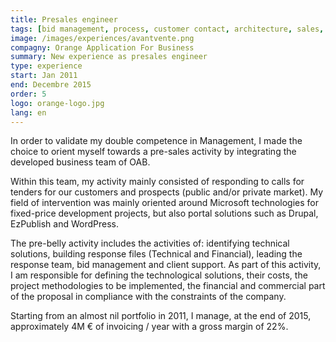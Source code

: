 ```yaml
---
title: Presales engineer
tags: [bid management, process, customer contact, architecture, sales, contract, finance]
image: /images/experiences/avantvente.png
compagny: Orange Application For Business
summary: New experience as presales engineer
type: experience
start: Jan 2011
end: Decembre 2015
order: 5
logo: orange-logo.jpg
lang: en
---
```


In order to validate my double competence in Management, I made the choice to orient myself towards a pre-sales activity by integrating the developed business team of OAB.

Within this team, my activity mainly consisted of responding to calls for tenders for our customers and prospects (public and/or private market). My field of intervention was mainly oriented around Microsoft technologies for fixed-price development projects, but also portal solutions such as Drupal, EzPublish and WordPress.

The pre-belly activity includes the activities of: identifying technical solutions, building response files (Technical and Financial), leading the response team, bid management and client support. As part of this activity, I am responsible for defining the technological solutions, their costs, the project methodologies to be implemented, the financial and commercial part of the proposal in compliance with the constraints of the company.

Starting from an almost nil portfolio in 2011, I manage, at the end of 2015, approximately 4M € of invoicing / year with a gross margin of 22%.
